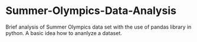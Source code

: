 # Summer-Olympics-Data-Analysis
Brief analysis of Summer Olympics data set with the use of pandas library in python. 
A basic idea how to ananlyze a dataset.
